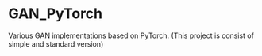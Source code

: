 # GAN_PyTorch
Various GAN implementations based on PyTorch. (This project is consist of simple and standard version)

